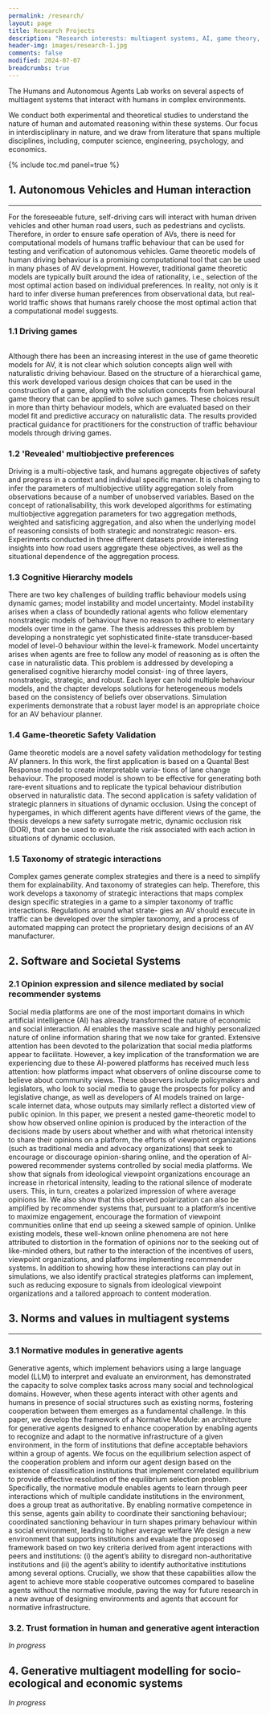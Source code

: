 ```yaml
---
permalink: /research/
layout: page
title: Research Projects
description: "Research interests: multiagent systems, AI, game theory, social and economic modelling."
header-img: images/research-1.jpg
comments: false
modified: 2024-07-07
breadcrumbs: true
---
```


The Humans and Autonomous Agents Lab works on several aspects of multiagent systems that interact with humans in complex environments. 

We conduct both experimental and theoretical studies to understand the nature of human and automated reasoning within these systems. Our focus in interdisciplinary in nature, and we draw from literature that spans multiple disciplines, including, computer science, engineering, psychology, and economics.

{% include toc.md panel=true %}

## 1. Autonomous Vehicles and Human interaction
-----

For the foreseeable future, self-driving cars will interact with human driven vehicles and other human road users,
such as pedestrians and cyclists. Therefore, in order to ensure safe operation of AVs, there is
need for computational models of humans traffic behaviour that can be used for testing and
verification of autonomous vehicles. Game theoretic models of human driving behaviour is a
promising computational tool that can be used in many phases of AV development. However,
traditional game theoretic models are typically built around the idea of rationality, i.e., selection
of the most optimal action based on individual preferences. In reality, not only is it hard to infer
diverse human preferences from observational data, but real-world traffic shows that humans
rarely choose the most optimal action that a computational model suggests.

### 1.1 Driving games

<figure class="research-figure">
    <img src="{{ site.url }}/images/research/etdrk4.png" alt="">
</figure>

Although there has been an increasing interest in the use of game theoretic models for AV, it
is not clear which solution concepts align well with naturalistic driving behaviour. Based on the
structure of a hierarchical game, this work developed various design choices that can be used
in the construction of a game, along with the solution concepts from behavioural game theory
that can be applied to solve such games. These choices result in more than thirty behaviour models, which
are evaluated based on their model fit and predictive accuracy on naturalistic data. The results
provided practical guidance for practitioners for the construction of traffic behaviour models through driving games.

### 1.2 'Revealed' multiobjective preferences

Driving is a multi-objective task, and humans aggregate objectives of safety and progress in a
context and individual specific manner. It is challenging to infer the parameters of multiobjective
utility aggregation solely from observations because of a number of unobserved variables. Based
on the concept of rationalisability, this work developed algorithms for estimating multiobjective
aggregation parameters for two aggregation methods, weighted and satisficing aggregation, and
also when the underlying model of reasoning consists of both strategic and nonstrategic reason-
ers. Experiments conducted in three different datasets provide interesting insights into how road
users aggregate these objectives, as well as the situational dependence of the aggregation process.

### 1.3 Cognitive Hierarchy models

There are two key challenges of building
traffic behaviour models using dynamic games; model instability and model uncertainty. Model
instability arises when a class of boundedly rational agents who follow elementary nonstrategic
models of behaviour have no reason to adhere to elementary models over time in the game.
The thesis addresses this problem by developing a nonstrategic yet sophisticated finite-state
transducer-based model of level-0 behaviour within the level-k framework. Model uncertainty
arises when agents are free to follow any model of reasoning as is often the case in naturalistic
data. This problem is addressed by developing a generalised cognitive hierarchy model consist-
ing of three layers, nonstrategic, strategic, and robust. Each layer can hold multiple behaviour
models, and the chapter develops solutions for heterogeneous models based on the consistency
of beliefs over observations. Simulation experiments demonstrate that a robust layer model is an
appropriate choice for an AV behaviour planner.

### 1.4 Game-theoretic Safety Validation

Game theoretic models are a novel safety validation methodology for testing AV planners.
In this work, the first application is based on a Quantal Best Response model to create interpretable varia-
tions of lane change behaviour. The proposed model is shown to be effective for generating both
rare-event situations and to replicate the typical behaviour distribution observed in naturalistic
data. The second application is safety validation of strategic planners in situations of dynamic
occlusion. Using the concept of hypergames, in which different agents have different views of
the game, the thesis develops a new safety surrogate metric, dynamic occlusion risk (DOR), that
can be used to evaluate the risk associated with each action in situations of dynamic occlusion.

### 1.5 Taxonomy of strategic interactions
Complex games generate complex strategies and there is a need to simplify them for explainability. And taxonomy of strategies can help.
Therefore, this work develops a taxonomy of strategic interactions that maps complex design specific
strategies in a game to a simpler taxonomy of traffic interactions. Regulations around what strate-
gies an AV should execute in traffic can be developed over the simpler taxonomy, and a process
of automated mapping can protect the proprietary design decisions of an AV manufacturer.



## 2. Software and Societal Systems


### 2.1 Opinion expression and silence mediated by social recommender systems
Social media platforms are one of the most important domains in
which artificial intelligence (AI) has already transformed the nature
of economic and social interaction. AI enables the massive scale
and highly personalized nature of online information sharing that
we now take for granted. Extensive attention has been devoted to
the polarization that social media platforms appear to facilitate.
However, a key implication of the transformation we are experiencing due to these AI-powered platforms has received much less
attention: how platforms impact what observers of online discourse
come to believe about community views. These observers include
policymakers and legislators, who look to social media to gauge the
prospects for policy and legislative change, as well as developers of
AI models trained on large-scale internet data, whose outputs may
similarly reflect a distorted view of public opinion. In this paper,
we present a nested game-theoretic model to show how observed
online opinion is produced by the interaction of the decisions made
by users about whether and with what rhetorical intensity to share
their opinions on a platform, the efforts of viewpoint organizations
(such as traditional media and advocacy organizations) that seek to
encourage or discourage opinion-sharing online, and the operation
of AI-powered recommender systems controlled by social media
platforms. We show that signals from ideological viewpoint organizations encourage an increase in rhetorical intensity, leading to the
rational silence of moderate users. This, in turn, creates a polarized
impression of where average opinions lie. We also show that this observed polarization can also be amplified by recommender systems
that, pursuant to a platform’s incentive to maximize engagement,
encourage the formation of viewpoint communities online that
end up seeing a skewed sample of opinion. Unlike existing models,
these well-known online phenomena are not here attributed to
distortion in the formation of opinions nor to the seeking out of
like-minded others, but rather to the interaction of the incentives
of users, viewpoint organizations, and platforms implementing recommender systems. In addition to showing how these interactions
can play out in simulations, we also identify practical strategies
platforms can implement, such as reducing exposure to signals
from ideological viewpoint organizations and a tailored approach
to content moderation.



## 3. Norms and values in multiagent systems
-----



### 3.1 Normative modules in generative agents

Generative agents, which implement behaviors using a large language model (LLM)
to interpret and evaluate an environment, has demonstrated the capacity to solve
complex tasks across many social and technological domains. However, when these
agents interact with other agents and humans in presence of social structures such
as existing norms, fostering cooperation between them emerges as a fundamental
challenge. In this paper, we develop the framework of a Normative Module: an
architecture for generative agents designed to enhance cooperation by enabling
agents to recognize and adapt to the normative infrastructure of a given environment,
in the form of institutions that define acceptable behaviors within a group of agents.
We focus on the equilibrium selection aspect of the cooperation problem and inform
our agent design based on the existence of classification institutions that implement
correlated equilibrium to provide effective resolution of the equilibrium selection
problem. Specifically, the normative module enables agents to learn through peer
interactions which of multiple candidate institutions in the environment, does a
group treat as authoritative. By enabling normative competence in this sense, agents
gain ability to coordinate their sanctioning behaviour; coordinated sanctioning
behaviour in turn shapes primary behaviour within a social environment, leading
to higher average welfare We design a new environment that supports institutions
and evaluate the proposed framework based on two key criteria derived from
agent interactions with peers and institutions: (i) the agent’s ability to disregard
non-authoritative institutions and (ii) the agent’s ability to identify authoritative
institutions among several options. Crucially, we show that these capabilities allow
the agent to achieve more stable cooperative outcomes compared to baseline agents
without the normative module, paving the way for future research in a new avenue
of designing environments and agents that account for normative infrastructure.

### 3.2. Trust formation in human and generative agent interaction

*In progress*


## 4. Generative multiagent modelling for socio-ecological and economic systems

*In progress*